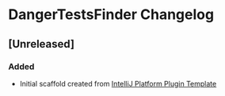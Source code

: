 <!-- Keep a Changelog guide -> https://keepachangelog.com -->

# DangerTestsFinder Changelog

## [Unreleased]
### Added
- Initial scaffold created from [IntelliJ Platform Plugin Template](https://github.com/JetBrains/intellij-platform-plugin-template)
